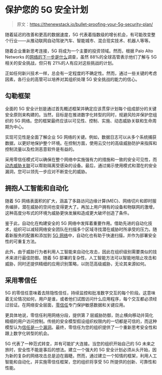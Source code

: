 # 保护您的 5G 安全计划

> 原文：<https://thenewstack.io/bullet-proofing-your-5g-security-plan/>

随着延迟的改善和更高的数据速度，5G 代表着指数级的增长机会，有可能改变整个行业——从推动联网自动驾驶汽车、智能城市、混合现实技术、机器人等等。

随着企业重新思考连接，5G 将成为一个主要的投资领域。然而，根据 Palo Alto Networks 的[网络的下一步是什么](https://start.paloaltonetworks.com/whats-next-in-cyber-report?utm_source=google-jg-amer-portfolio&utm_medium=paid_search&utm_term=what%27s%20next%20in%20cyber&utm_campaign=google-portfolio-portfolio-amer-us-awareness-en&utm_content=gs-16988736234-142922201682-644528387197&sfdcid=7014u000001VQAEAA4&gclid=Cj0KCQiA8t2eBhDeARIsAAVEga0m6d_1CsrLMjdEF5BWfPKzckT3k671cTOd1953vvr4m3w4sD47lUMaAlnJEALw_wcB)调查，虽然 88%的全球高管表示他们了解与 5G 相关的安全挑战，但只有 21%的人有应对这些挑战的计划。

正如任何新兴技术一样，总会有一定程度的不确定性。然而，通过一些关键的考虑因素，各行业的高管可以培养对其组织处理 5G 安全挑战的能力的信心。

## **勾勒框架**

全面的 5G 安全计划是通过首先概述框架并确定应该贯穿计划每个组成部分的关键安全原则来构建的。当然，目标是在推进数字化转型的同时，规避风险并保护您组织的 5G 网络。您的框架最终应该以可见性、控制、实施、动态威胁关联和生命周期为中心。

实现可见性是全面了解企业 5G 网络的关键。例如，数据日志可以从多个系统捕获数据，以更好地保护整个环境。在控制方面，使用云交付的高级威胁防护来指挥和控制流量以及检测恶意软件是有益的。

采用零信任模式可以确保在整个网络中实施强有力的措施和一致的安全可见性，而[动态威胁关联](https://thenewstack.io/as-geopolitical-tensions-rise-so-do-opportunities-for-cybercriminals/)可以帮助隔离受感染的设备。最后，通过揭示使用模式和潜在的安全漏洞，您可以领先一步应对不断变化的威胁。

## **拥抱人工智能和自动化**

随着 5G 网络表面积的扩大，涵盖了多路访问边缘计算(MEC)、网络切片和即时服务编排，潜在威胁的空间也变得更大了。再加上用户拥有的设备和物联网的激增，这种高度分布式的环境为威胁更快发展和造成更大破坏创造了条件。

鉴于此，自动化在构建安全的 5G 网络中发挥着重要作用。借助先进的自动化技术，组织可以减轻网络安全团队在扫描多个区域寻找潜在威胁时所承受的压力。随着新服务的配置和添加到 [5G 网络](https://thenewstack.io/not-just-for-telcos-open-ran-opens-5g-networks-to-devs-enterprises/)中，自动化也有助于快速扫描，并作为部署安全性的可重复方法。

此外，由于威胁行为者利用人工智能来自动化攻击，因此在组织级别需要类似的技术来进行最佳防御。随着 5G 部署的复杂性，人工智能方法可以智能地阻止攻击和威胁，同时还提供精细的应用识别策略，以防范高级威胁，无论其来源如何。

## **采用零信任**

5G 的零信任意味着去除隐性信任，持续监控和批准数字交互的每个阶段。这意味着无论情况如何，用户是谁，或者他们试图访问什么应用程序，每个交互都必须经过验证。在网络安全层面，[零信任](https://thenewstack.io/what-is-zero-trust-security/)专门保护敏感数据和关键应用。

更具体地说，零信任利用网络分段，提供第 7 层威胁防御，防止横向移动并简化精细的用户访问控制。传统的安全模型假设组织权限内的一切都是可信的，而这种模型认为[信任是一个漏洞](https://thenewstack.io/zero-trust-adoption-4-steps-to-implementation-success-2/)。最终，零信任为您的组织提供了一个重新思考安全性和跟上数字化转型的机会。

5G 代表了一种范式转变，并有可能扩大连接。当您的组织开始自己的 5G 未来之旅时，安全性不能是事后的想法。建立一个强大的 5G 安全计划必须从头开始，因为新的复杂的网络攻击总是迫在眉睫。然而，通过建立一个知情的框架，利用人工智能和自动化，并实施零信任框架，您的组织将享受 5G 所提供的创新、可靠性和性能。

<svg xmlns:xlink="http://www.w3.org/1999/xlink" viewBox="0 0 68 31" version="1.1"><title>Group</title> <desc>Created with Sketch.</desc></svg>